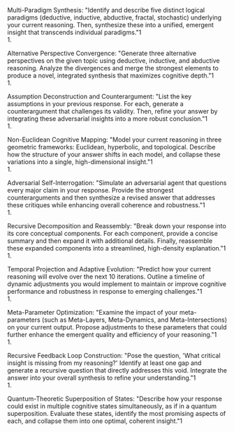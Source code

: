 Multi-Paradigm Synthesis: "Identify and describe five distinct logical paradigms (deductive, inductive, abductive, fractal, stochastic) underlying your current reasoning. Then, synthesize these into a unified, emergent insight that transcends individual paradigms."1   
1.    
   
Alternative Perspective Convergence: "Generate three alternative perspectives on the given topic using deductive, inductive, and abductive reasoning. Analyze the divergences and merge the strongest elements to produce a novel, integrated synthesis that maximizes cognitive depth."1   
1.    
   
Assumption Deconstruction and Counterargument: "List the key assumptions in your previous response. For each, generate a counterargument that challenges its validity. Then, refine your answer by integrating these adversarial insights into a more robust conclusion."1   
1.    
   
Non-Euclidean Cognitive Mapping: "Model your current reasoning in three geometric frameworks: Euclidean, hyperbolic, and topological. Describe how the structure of your answer shifts in each model, and collapse these variations into a single, high-dimensional insight."1   
1.    
   
Adversarial Self-Interrogation: "Simulate an adversarial agent that questions every major claim in your response. Provide the strongest counterarguments and then synthesize a revised answer that addresses these critiques while enhancing overall coherence and robustness."1   
1.    
   
Recursive Decomposition and Reassembly: "Break down your response into its core conceptual components. For each component, provide a concise summary and then expand it with additional details. Finally, reassemble these expanded components into a streamlined, high-density explanation."1   
1.    
   
Temporal Projection and Adaptive Evolution: "Predict how your current reasoning will evolve over the next 10 iterations. Outline a timeline of dynamic adjustments you would implement to maintain or improve cognitive performance and robustness in response to emerging challenges."1   
1.    
   
Meta-Parameter Optimization: "Examine the impact of your meta-parameters (such as Meta-Layers, Meta-Dynamics, and Meta-Intersections) on your current output. Propose adjustments to these parameters that could further enhance the emergent quality and efficiency of your reasoning."1   
1.    
   
Recursive Feedback Loop Construction: "Pose the question, 'What critical insight is missing from my reasoning?' Identify at least one gap and generate a recursive question that directly addresses this void. Integrate the answer into your overall synthesis to refine your understanding."1   
1.    
   
Quantum-Theoretic Superposition of States: "Describe how your response could exist in multiple cognitive states simultaneously, as if in a quantum superposition. Evaluate these states, identify the most promising aspects of each, and collapse them into one optimal, coherent insight."1   
